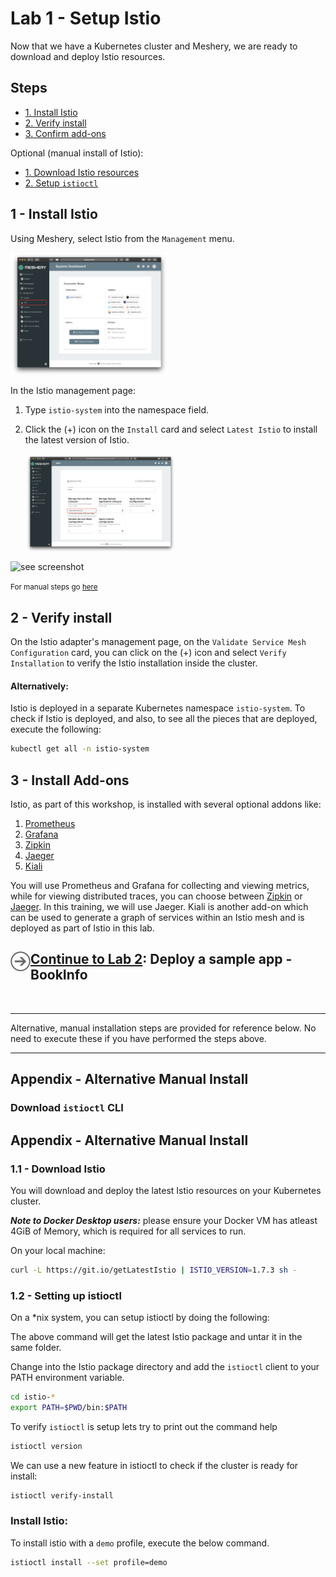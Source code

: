 # Lab 1 - Setup Istio

Now that we have a Kubernetes cluster and Meshery, we are ready to download and deploy Istio resources.

## Steps

- [1. Install Istio](#1)
- [2. Verify install](#2)
- [3. Confirm add-ons](#3)

Optional (manual install of Istio):

- [1. Download Istio resources](#1.1)
- [2. Setup `istioctl`](#1.2)

## <a name="1"></a> 1 - Install Istio

Using Meshery, select Istio from the `Management` menu.

<a href="img/istio-adapter.png">
<img src="img/istio-adapter.png" width="50%" align="center" />
</a>

In the Istio management page:

1. Type `istio-system` into the namespace field.
1. Click the (+) icon on the `Install` card and select `Latest Istio` to install the latest version of Istio.

   <a href="img/install-istio.png">
   <img src="img/install-istio.png" width="50%" align="center" />
   </a>

![see screenshot](https://raw.githubusercontent.com/leecalcote/istio-service-mesh-workshop/feature/blend-in-meshery/lab-1/img/meshery_management_istio-install.png)

<small>For manual steps go [here](#appendix)</small>

## <a name="2"></a> 2 - Verify install

On the Istio adapter's management page, on the `Validate Service Mesh Configuration` card, you can click on the (+) icon and select `Verify Installation` to verify the Istio installation inside the cluster.

#### Alternatively:

Istio is deployed in a separate Kubernetes namespace `istio-system`. To check if Istio is deployed, and also, to see all the pieces that are deployed, execute the following:

```sh
kubectl get all -n istio-system
```

## <a name="3"></a> 3 - Install Add-ons

Istio, as part of this workshop, is installed with several optional addons like:

1. [Prometheus](https://prometheus.io/)
2. [Grafana](https://grafana.com/)
3. [Zipkin](https://zipkin.io/)
4. [Jaeger](https://www.jaegertracing.io/)
5. [Kiali](https://www.kiali.io/)

You will use Prometheus and Grafana for collecting and viewing metrics, while for viewing distributed traces, you can choose between [Zipkin](https://zipkin.io/) or [Jaeger](https://www.jaegertracing.io/). In this training, we will use Jaeger.
Kiali is another add-on which can be used to generate a graph of services within an Istio mesh and is deployed as part of Istio in this lab.

<h2>
  <a href="../lab-2/README.md">
  <img src="../img/go.svg" width="32" height="32" align="left" />
  Continue to Lab 2</a>: Deploy a sample app - BookInfo
</h2>

<br />
<hr />

Alternative, manual installation steps are provided for reference below. No need to execute these if you have performed the steps above.

<hr />

## <a name="appendix"></a> Appendix - Alternative Manual Install

### Download `istioctl` CLI

## <a name="appendix"></a> Appendix - Alternative Manual Install

### <a name="1.1"></a> 1.1 - Download Istio

You will download and deploy the latest Istio resources on your Kubernetes cluster.

**_Note to Docker Desktop users:_** please ensure your Docker VM has atleast 4GiB of Memory, which is required for all services to run.

On your local machine:

```sh
curl -L https://git.io/getLatestIstio | ISTIO_VERSION=1.7.3 sh -
```

### <a name="1.2"></a> 1.2 - Setting up istioctl

On a \*nix system, you can setup istioctl by doing the following:

The above command will get the latest Istio package and untar it in the same folder.

Change into the Istio package directory and add the `istioctl` client to your PATH environment variable.

```sh
cd istio-*
export PATH=$PWD/bin:$PATH
```

To verify `istioctl` is setup lets try to print out the command help

```sh
istioctl version
```

We can use a new feature in istioctl to check if the cluster is ready for install:

```sh
istioctl verify-install
```

### Install Istio:

To install istio with a `demo` profile, execute the below command.

```sh
istioctl install --set profile=demo
```
